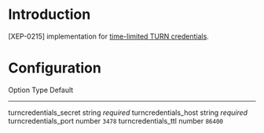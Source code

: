 Introduction
============

[XEP-0215] implementation for [time-limited TURN credentials](https://tools.ietf.org/html/draft-uberti-behave-turn-rest-00).

Configuration
=============

  Option                    Type     Default
  ------------------------- -------- ------------
  turncredentials\_secret   string   *required*
  turncredentials\_host     string   *required*
  turncredentials\_port     number   `3478`
  turncredentials\_ttl      number   `86400`


